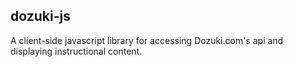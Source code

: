 ## dozuki-js

A client-side javascript library for accessing Dozuki.com's api and displaying
instructional content.

